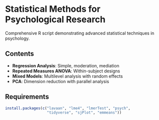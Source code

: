 # Statistical Methods for Psychological Research

Comprehensive R script demonstrating advanced statistical techniques in psychology.

## Contents

- **Regression Analysis**: Simple, moderation, mediation
- **Repeated Measures ANOVA**: Within-subject designs
- **Mixed Models**: Multilevel analysis with random effects
- **PCA**: Dimension reduction with parallel analysis

## Requirements

```r
install.packages(c("lavaan", "lme4", "lmerTest", "psych", 
                   "tidyverse", "sjPlot", "emmeans"))

